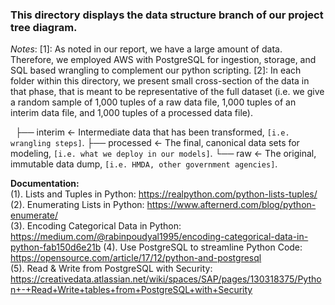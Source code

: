 ### This directory displays the data structure branch of our project tree diagram.

*Notes*: 
    [1]: As noted in our report, we have a large amount of data. Therefore, we employed AWS with PostgreSQL for ingestion, storage, and SQL based wrangling to complement our python scripting.
    [2]: In each folder within this directory, we present small cross-section of the data in that phase, that is meant to be representative of the full dataset (i.e. we give a random sample of 1,000 tuples of a raw data file, 1,000 tuples of an interim data file, and 1,000 tuples of a processed data file).
    
     
    ├── interim        <- Intermediate data that has been transformed, `[i.e. wrangling steps]`.
    ├── processed      <- The final, canonical data sets for modeling, `[i.e. what we deploy in our models]`.
    └── raw            <- The original, immutable data dump, `[i.e. HMDA, other government agencies]`.
    

**Documentation:**  
  (1). Lists and Tuples in Python:  https://realpython.com/python-lists-tuples/  
  (2). Enumerating Lists in Python: https://www.afternerd.com/blog/python-enumerate/  
  (3). Encoding Categorical Data in Python:      https://medium.com/@rabinpoudyal1995/encoding-categorical-data-in-python-fab150d6e21b 
  (4). Use PostgreSQL to streamline Python Code: https://opensource.com/article/17/12/python-and-postgresql  
  (5). Read & Write from PostgreSQL with Security: https://creativedata.atlassian.net/wiki/spaces/SAP/pages/130318375/Python+-+Read+Write+tables+from+PostgreSQL+with+Security  
 